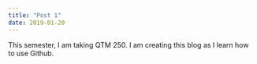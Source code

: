 ```yaml
---
title: "Post 1"
date: 2019-01-20
---
```

This semester, I am taking QTM 250. I am creating this blog as I learn how to use Github.
